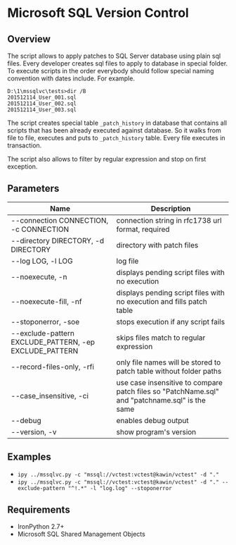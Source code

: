 Microsoft SQL Version Control
=============================

Overview
--------

The script allows to apply patches to SQL Server database using plain sql files. Every developer creates sql files to apply to database in special folder. To execute scripts in the order everybody should follow special naming convention with dates include. For example.

```
D:\1\mssqlvc\tests>dir /B
201512114_User_001.sql
201512114_User_002.sql
201512114_User_003.sql
```

The script creates special table `_patch_history` in database that contains all scripts that has been already executed against database. So it walks from file to file, executes and puts to `_patch_history` table. Every file executes in transaction.

The script also allows to filter by regular expression and stop on first exception.

Parameters
----------

Name                                                     | Description
----                                                     | -----------
--connection CONNECTION, -c CONNECTION                   | connection string in rfc1738 url format, required
--directory DIRECTORY, -d DIRECTORY                      | directory with patch files
--log LOG, -l LOG                                        | log file
--noexecute, -n                                          | displays pending script files with no execution
--noexecute-fill, -nf                                    | displays pending script files with no execution and fills patch table
--stoponerror, -soe                                      | stops execution if any script fails
--exclude-pattern EXCLUDE_PATTERN, -ep EXCLUDE_PATTERN   | skips files match to regular expression
--record-files-only, -rfi                                | only file names will be stored to patch table without folder paths
--case_insensitive, -ci                                  | use case insensitive to compare patch files so "PatchName.sql" and "patchname.sql" is the same
--debug                                                  | enables debug output
--version, -v                                            | show program's version

Examples
--------

- `ipy ../mssqlvc.py -c "mssql://vctest:vctest@kawin/vctest" -d "."`
- `ipy ../mssqlvc.py -c "mssql://vctest:vctest@kawin/vctest" -d "." --exclude-pattern "^!.*" -l "log.log" --stoponerror`

Requirements
------------

- IronPython 2.7+
- Microsoft SQL Shared Management Objects
